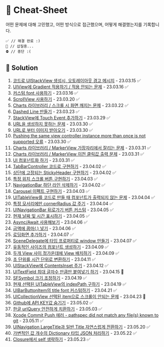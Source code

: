 # 🔖 Cheat-Sheet   
어떤 문제에 대해 고민했고, 어떤 방식으로 접근했으며, 어떻게 해결했는지를 기록합니다.
~~~
✅ // 해결 완료 :)
🚧 // 삽질중...
⛔️ // 중단 :(
~~~
 
## 💎 Solution
1. [코드로 UIStackView 생성시, 오토레이아웃 경고 메시지](Solution/1.md)  - 23.03.15 ✅
2. [UIView에 Gradient 적용하기 / 적용 안되는 문제](Solution/2.md) - 23.03.16 ✅
3. [커스텀 font 사용하기](Solution/3.md) - 23.03.16 ✅
4. [ScrollView 사용하기](Solution/4.md) - 23.03.20 ✅
5. [Charts 라이브러리 / 스크롤 시 화면 깨지는 문제](Solution/5.md) - 23.03.22 ✅
6. [Dashed Line 만들기](Solution/6.md) - 23.03.23 ✅
7. [StackView에 Touch Event 추가하기](Solution/7.md) - 23.03.29 ✅
8. [URL을 생성하지 못하는 문제](Solution/8.md) - 23.03.30 ✅
9. [URL로 부터 이미지 받아오기](Solution/9.md) - 23.03.30 ✅
10. [Pushing the same view controller instance more than once is not supported 오류](Solution/10.md) - 23.03.30 ✅
11. [Charts 라이브러리 / MarkerView 가장자리에서 잘리는 문제](Solution/11.md) - 23.03.31 ✅ 
12. [Charts 라이브러리 / MarkerView 이전 클릭값 출력 문제](Solution/12.md) - 23.03.31 ✅
13. [UI 컴포넌트화 하기](Solution/13.md) - 23.03.31 ✅
14. [TabBarController 코드로 구현하기](Solution/14.md) - 23.04.02 ✅
15. [상단에 고정되는 StickyHeader 구현하기](Solution/15.md) - 23.04.02 ✅
16. [특정 위치 스크롤 버튼 구현하기](Solution/16.md) - 23.04.03 ✅
17. [NavigationBar 하단 라인 삭제하기](Solution/17.md) - 23.04.02 ✅
18. [Carousel 이펙트 구현하기](Solution/18.md) - 23.04.03 ✅
19. [UITableView를 코드로 만들 때 컴포넌트가 출력되지 않는 문제](Solution/19.md) - 23.04.04 ✅
20. [특정 모서리에만 cornerRadius 값 주기](Solution/20.md) - 23.04.04 ✅
21. [UINavigationBar 뒤로가기 버튼 커스텀](Solution/21.md) - 23.04.05 ✅
22. [현재 날짜 및 시간 표시하기](Solution/22.md) - 23.04.05 ✅
23. [Async/Await 사용해보기](Solution/23.md) - 23.04.06 ✅
24. [금액에 콤마(,) 넣기](Solution/24.md) - 23.04.06 ✅
25. [로딩화면 추가하기](Solution/25.md) - 23.04.07 ✅
26. [SceneDelegate에 타입 프로퍼티로 window 만들기](Solution/26.md) - 23.04.07 ✅
27. [유동적인 사이즈의 컴포넌트 생성하기](Solution/27.md) - 23.04.09 ✅
28. [두개 View 사이 정가운데에 View 배치하기](Solution/28.md) - 23.04.09 ✅
29. [초 단위를 시간 단위로 변환하기](Solution/29.md) - 23.04.11 ✅ 
30. [UIStackView에 ContentsInset 주기](Solution/30.md) - 23.04.12 ✅
31. [UITextField 최대 글자수 만큼만 붙여넣기 하기](Solution/31.md) - 23.04.15 🚧
32. [SFSymbol 크기 조정하기](Solution/32.md) - 23.04.19 ✅
33. [현재 선택된 UITableView의 indexPath 구하기](Solution/33.md) - 23.04.19 ✅
34. [UIBarButtonItem의 title font 커스텀하기](Solution/34.md) - 23.04.21 ✅
35. [UICollectionView 선택된 item으로 스크롤이 안되는 문제](Solution/35.md) - 23.04.23 🚧
36. [Github에 API KEY값 숨기기](Solution/36.md) - 23.05.02 ✅
37. [한글 urlQuery 안전하게 치환하기](Solution/37.md) - 23.05.03 ✅
38. [Xcode Commit Push 에러 - pathspec did not match any file(s) known to git](Solution/38.md) - 23.05.11 ✅
39. [UINavigation LargeTitle과 일반 Title 자연스럽게 전환하기](Solution/39.md) - 23.05.20 ✅
40. [가변적인 값 개수의 Dictionary 타입 JSON 처리하기](Solution/40.md) - 23.05.22 ✅
41. [Closure에서 self 생략하기](Solution/41.md) - 23.05.23 ✅
